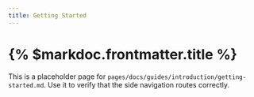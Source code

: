 ```yaml
---
title: Getting Started
---
```


# {% $markdoc.frontmatter.title %}

This is a placeholder page for `pages/docs/guides/introduction/getting-started.md`. Use it to verify that the side navigation routes correctly.